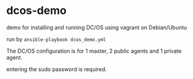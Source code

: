 # dcos-demo
demo for installing and running DC/OS using vagrant on Debian/Ubuntu

run by `ansible-playbook dcos_demo.yml`

The DC/OS configuration is for 1 master, 2 public agents and 1 private agent.

entering the sudo password is required.
